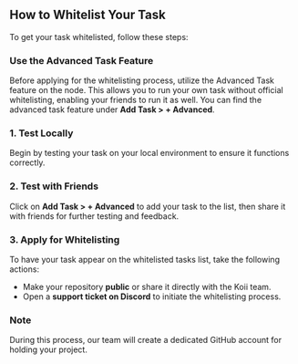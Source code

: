 ## How to Whitelist Your Task

To get your task whitelisted, follow these steps:

### Use the Advanced Task Feature
Before applying for the whitelisting process, utilize the Advanced Task feature on the node. This allows you to run your own task without official whitelisting, enabling your friends to run it as well. You can find the advanced task feature under **Add Task > + Advanced**. 

### 1. Test Locally
Begin by testing your task on your local environment to ensure it functions correctly. 

### 2. Test with Friends
Click on **Add Task > + Advanced** to add your task to the list, then share it with friends for further testing and feedback. 

### 3. Apply for Whitelisting
To have your task appear on the whitelisted tasks list, take the following actions:
  - Make your repository **public** or share it directly with the Koii team.
  - Open a **support ticket on Discord** to initiate the whitelisting process. 

### Note
During this process, our team will create a dedicated GitHub account for holding your project. 

